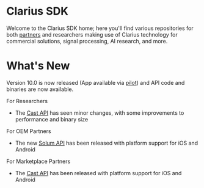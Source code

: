 # Clarius SDK

Welcome to the Clarius SDK home; here you'll find various repositories for both [partners](https://github.com/clariusdev/.github/blob/main/partners.md) and researchers making use of Clarius technology for commercial solutions, signal processing, AI research, and more.

What's New
==========

Version 10.0 is now released (App available via [pilot](https://support.clarius.com/hc/en-us/articles/360019548852-Joining-the-Pilot-Program)) and API code and binaries are now available.

For Researchers
* The [Cast API](https://github.com/clariusdev/cast) has seen minor changes, with some improvements to performance and binary size

For OEM Partners
* The new [Solum API](https://github.com/clariusdev/solum) has been released with platform support for iOS and Android

For Marketplace Partners
* The [Cast API](https://github.com/clariusdev/cast) has been released with platform support for iOS and Android
